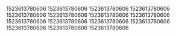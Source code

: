 1523613780606
1523613780606
1523613780606
1523613780606
1523613780606
1523613780606
1523613780606
1523613780606
1523613780606
1523613780606
1523613780606
1523613780606
1523613780606
1523613780606
1523613780606